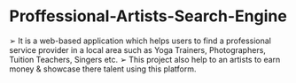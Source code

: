 # Proffessional-Artists-Search-Engine
➢  It is a web-based application which helps users to find a professional service provider in a  local area such as Yoga Trainers, Photographers, Tuition Teachers, Singers etc. ➢ This project also help to an artists to earn money &amp; showcase there talent using this  platform. 
